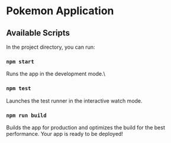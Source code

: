 # Pokemon Application

## Available Scripts
In the project directory, you can run:

### `npm start`
Runs the app in the development mode.\

### `npm test`
Launches the test runner in the interactive watch mode.

### `npm run build`
Builds the app for production and optimizes the build for the best performance.
Your app is ready to be deployed!
